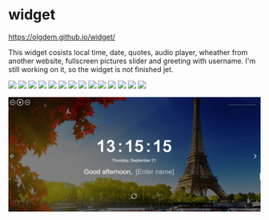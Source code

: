 # widget

https://olgdem.github.io/widget/

This widget cosists local time, date, quotes, audio player, wheather from another website, fullscreen pictures slider and greeting with username. I'm still working on it, so the widget is not finished jet.

![](https://img.shields.io/badge/-HTML-FFFF00)
![](https://img.shields.io/badge/-CSS-FFFF00)
![](https://img.shields.io/badge/-java%20Script-FFFF00)
![](https://img.shields.io/badge/-SVG-FFFF00)
![](https://img.shields.io/badge/-audio%20player-FFFF00)
![](https://img.shields.io/badge/-SVG-FFFF00)
![](https://img.shields.io/badge/-slider-FFFF00)
![](https://img.shields.io/badge/-JSON-FFFF00)
![](https://img.shields.io/badge/-positions-FFFF00)
![](https://img.shields.io/badge/-scroll%20animation-FFFF00)
![](https://img.shields.io/badge/-background%20layers-FFFF00)
![](https://img.shields.io/badge/-Flexbox-FFFF00)
![](https://img.shields.io/badge/-pagination-FFFF00)
![](https://img.shields.io/badge/-API-FFFF00)

![screenshot](/screenshot_widget.jpg)
